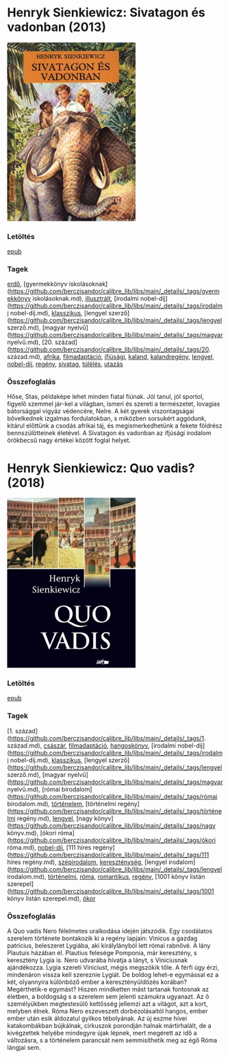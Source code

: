 # <a name="id_382">Henryk Sienkiewicz: Sivatagon és vadonban (2013)</a>
<img src="https://github.com/BercziSandor/calibre_lib/raw/main/libs/main/Henryk%20Sienkiewicz/Sivatagon%20es%20vadonban%20%28382%29/cover.jpg" alt="cover" width="300"/>

### Letöltés
[epub](https://github.com/BercziSandor/calibre_lib/raw/main/libs/main/Henryk%20Sienkiewicz/Sivatagon%20es%20vadonban%20%28382%29/Sivatagon%20es%20vadonban%20-%20Henryk%20Sienkiewicz.epub)

### Tagek
[erdő](https://github.com/berczisandor/calibre_lib/libs/main/_details/_tags/erdő.md), [gyermekkönyv iskolásoknak](https://github.com/berczisandor/calibre_lib/libs/main/_details/_tags/gyermekkönyv iskolásoknak.md), [illusztrált](https://github.com/berczisandor/calibre_lib/libs/main/_details/_tags/illusztrált.md), [irodalmi nobel-díj](https://github.com/berczisandor/calibre_lib/libs/main/_details/_tags/irodalmi nobel-díj.md), [klasszikus](https://github.com/berczisandor/calibre_lib/libs/main/_details/_tags/klasszikus.md), [lengyel szerző](https://github.com/berczisandor/calibre_lib/libs/main/_details/_tags/lengyel szerző.md), [magyar nyelvű](https://github.com/berczisandor/calibre_lib/libs/main/_details/_tags/magyar nyelvű.md), [20. század](https://github.com/berczisandor/calibre_lib/libs/main/_details/_tags/20. század.md), [afrika](https://github.com/berczisandor/calibre_lib/libs/main/_details/_tags/afrika.md), [filmadaptáció](https://github.com/berczisandor/calibre_lib/libs/main/_details/_tags/filmadaptáció.md), [ifjúsági](https://github.com/berczisandor/calibre_lib/libs/main/_details/_tags/ifjúsági.md), [kaland](https://github.com/berczisandor/calibre_lib/libs/main/_details/_tags/kaland.md), [kalandregény](https://github.com/berczisandor/calibre_lib/libs/main/_details/_tags/kalandregény.md), [lengyel](https://github.com/berczisandor/calibre_lib/libs/main/_details/_tags/lengyel.md), [nobel-díj](https://github.com/berczisandor/calibre_lib/libs/main/_details/_tags/nobel-díj.md), [regény](https://github.com/berczisandor/calibre_lib/libs/main/_details/_tags/regény.md), [sivatag](https://github.com/berczisandor/calibre_lib/libs/main/_details/_tags/sivatag.md), [túlélés](https://github.com/berczisandor/calibre_lib/libs/main/_details/_tags/túlélés.md), [utazás](https://github.com/berczisandor/calibre_lib/libs/main/_details/_tags/utazás.md)

### Összefoglalás
<p class="description">Hőse, Stas, példaképe lehet minden fiatal fiúnak. Jól tanul, jól sportol, figyelő szemmel jár-kel a világban, ismeri és szereti a természetet, lovagias bátorsággal vigyáz védencére, Nelre. A két gyerek viszontagságai bővelkednek izgalmas fordulatokban, s miközben sorsukért aggódunk, kitárul előttünk a csodás afrikai táj, és megismerkedhetünk a fekete földrész bennszülötteinek életével. A Sivatagon és vadonban az ifjúsági irodalom örökbecsű nagy értékei között foglal helyet.</p>


# <a name="id_386">Henryk Sienkiewicz: Quo vadis? (2018)</a>
<img src="https://github.com/BercziSandor/calibre_lib/raw/main/libs/main/Henryk%20Sienkiewicz/Quo%20vadis_%20%28386%29/cover.jpg" alt="cover" width="300"/>

### Letöltés
[epub](https://github.com/BercziSandor/calibre_lib/raw/main/libs/main/Henryk%20Sienkiewicz/Quo%20vadis_%20%28386%29/Quo%20vadis_%20-%20Henryk%20Sienkiewicz.epub)

### Tagek
[1. század](https://github.com/berczisandor/calibre_lib/libs/main/_details/_tags/1. század.md), [császár](https://github.com/berczisandor/calibre_lib/libs/main/_details/_tags/császár.md), [filmadaptáció](https://github.com/berczisandor/calibre_lib/libs/main/_details/_tags/filmadaptáció.md), [hangoskönyv](https://github.com/berczisandor/calibre_lib/libs/main/_details/_tags/hangoskönyv.md), [irodalmi nobel-díj](https://github.com/berczisandor/calibre_lib/libs/main/_details/_tags/irodalmi nobel-díj.md), [klasszikus](https://github.com/berczisandor/calibre_lib/libs/main/_details/_tags/klasszikus.md), [lengyel szerző](https://github.com/berczisandor/calibre_lib/libs/main/_details/_tags/lengyel szerző.md), [magyar nyelvű](https://github.com/berczisandor/calibre_lib/libs/main/_details/_tags/magyar nyelvű.md), [római birodalom](https://github.com/berczisandor/calibre_lib/libs/main/_details/_tags/római birodalom.md), [történelem](https://github.com/berczisandor/calibre_lib/libs/main/_details/_tags/történelem.md), [történelmi regény](https://github.com/berczisandor/calibre_lib/libs/main/_details/_tags/történelmi regény.md), [lengyel](https://github.com/berczisandor/calibre_lib/libs/main/_details/_tags/lengyel.md), [nagy könyv](https://github.com/berczisandor/calibre_lib/libs/main/_details/_tags/nagy könyv.md), [ókori róma](https://github.com/berczisandor/calibre_lib/libs/main/_details/_tags/ókori róma.md), [nobel-díj](https://github.com/berczisandor/calibre_lib/libs/main/_details/_tags/nobel-díj.md), [111 híres regény](https://github.com/berczisandor/calibre_lib/libs/main/_details/_tags/111 híres regény.md), [szépirodalom](https://github.com/berczisandor/calibre_lib/libs/main/_details/_tags/szépirodalom.md), [kereszténység](https://github.com/berczisandor/calibre_lib/libs/main/_details/_tags/kereszténység.md), [lengyel irodalom](https://github.com/berczisandor/calibre_lib/libs/main/_details/_tags/lengyel irodalom.md), [történelmi](https://github.com/berczisandor/calibre_lib/libs/main/_details/_tags/történelmi.md), [róma](https://github.com/berczisandor/calibre_lib/libs/main/_details/_tags/róma.md), [romantikus](https://github.com/berczisandor/calibre_lib/libs/main/_details/_tags/romantikus.md), [regény](https://github.com/berczisandor/calibre_lib/libs/main/_details/_tags/regény.md), [1001 könyv listán szerepel](https://github.com/berczisandor/calibre_lib/libs/main/_details/_tags/1001 könyv listán szerepel.md), [ókor](https://github.com/berczisandor/calibre_lib/libs/main/_details/_tags/ókor.md)

### Összefoglalás
<div>
<p>A ​Quo vadis Nero félelmetes uralkodása idején játszódik. Egy csodálatos szerelem története bontakozik ki a regény lapjain: Vinicus a gazdag patrícius, beleszeret Lygiába, aki királylányból lett római rabnővé. A lány Plautuis házában él. Plautius felesége Pomponia, már keresztény, s keresztény Lygia is. Nero udvarába hívatja a lányt, s Viniciusnak ajándékozza. Lygia szereti Viniciust, mégis megszökik tőle. A férfi úgy érzi, mindenáron vissza kell szereznie Lygiát. De boldog lehet-e egymással ez a két, olyannyira különböző ember a keresztényüldözés korában? Megérthetik-e egymást? Hiszen mindketten mást tartanak fontosnak az életben, a boldogság s a szerelem sem jelenti számukra ugyanazt. Az ő személyükben megtestesülő kettősség jellemzi azt a világot, azt a kort, melyben élnek. Róma Nero eszeveszett dorbézolásaitól hangos, ember ember után esik áldozatul gyilkos tébolyának. Az új eszme hívei katakombákban bújkálnak, cirkuszok porondján halnak mártirhalált, de a kivégzettek helyébe mindegyre újak lépnek, mert megérett az idő a változásra, s a történelem parancsát nem semmisíthetik meg az égő Róma lángjai sem.</p></div>


